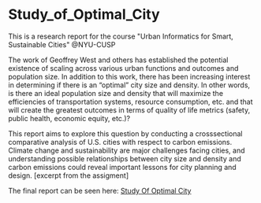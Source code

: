 # Study_of_Optimal_City
This is a research report for the course "Urban Informatics for Smart, Sustainable Cities" @NYU-CUSP

The work of Geoffrey West and others has established the potential existence of scaling across various urban functions and outcomes and population size. In addition to this work, there has been increasing interest in determining if there is an “optimal” city size and density. In other words, is there an ideal population size and density that will maximize the efficiencies of transportation systems, resource consumption, etc. and that will create the greatest outcomes in terms of quality of life metrics (safety, public health, economic equity, etc.)? 

This report aims to explore this question by conducting a crosssectional comparative analysis of U.S. cities with respect to carbon emissions. Climate change and sustainability are major challenges facing cities, and understanding possible relationships between city size and density and carbon emissions could reveal important lessons for city planning and design. [excerpt from the assigment]

The final report can be seen here: [Study Of Optimal City](https://drive.google.com/open?id=1Be6GASGAhm37ku8d53IAmgVxEiihI6-AiOVZSe2oMLkD7d-I-2hWQtQ61fcS-zrfy2JAlp5novxEUqXf)
